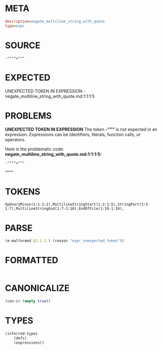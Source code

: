 # META
~~~ini
description=negate_multiline_string_with_quote
type=expr
~~~
# SOURCE
~~~roc
-""""<"""
~~~
# EXPECTED
UNEXPECTED TOKEN IN EXPRESSION - negate_multiline_string_with_quote.md:1:1:1:5
# PROBLEMS
**UNEXPECTED TOKEN IN EXPRESSION**
The token **-"""** is not expected in an expression.
Expressions can be identifiers, literals, function calls, or operators.

Here is the problematic code:
**negate_multiline_string_with_quote.md:1:1:1:5:**
```roc
-""""<"""
```
^^^^


# TOKENS
~~~zig
OpUnaryMinus(1:1-1:2),MultilineStringStart(1:2-1:5),StringPart(1:5-1:7),MultilineStringEnd(1:7-1:10),EndOfFile(1:10-1:10),
~~~
# PARSE
~~~clojure
(e-malformed @1.1-1.5 (reason "expr_unexpected_token"))
~~~
# FORMATTED
~~~roc

~~~
# CANONICALIZE
~~~clojure
(can-ir (empty true))
~~~
# TYPES
~~~clojure
(inferred-types
	(defs)
	(expressions))
~~~
